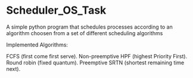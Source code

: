 # Scheduler_OS_Task

A simple python program that schedules processes according to an algorithm choosen from a set of different scheduling algorithms

Implemented Algorithms:

FCFS (first come first serve).
Non-preemptive HPF (highest Priority First).
Round robin (fixed quantum).
Preemptive SRTN (shortest remaining time next).
